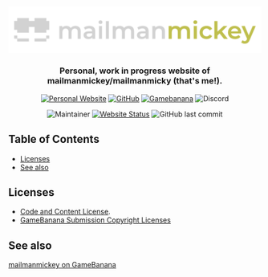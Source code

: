 ![Logo](global_assets/img/logo.png)

<div align="center">

### Personal, <b>work in progress</b> website of mailmanmickey/mailmanmicky (that's me!).

[![Personal Website](https://img.shields.io/badge/mailmanmicky.github.io-bf4d4d?style=for-the-badge)](https://mailmanmicky.github.io/)
[![GitHub](https://img.shields.io/badge/-GitHub-161B22?style=for-the-badge)](https://github.com/mailmanmicky)
[![Gamebanana](https://img.shields.io/badge/-GameBanana-FFE033?style=for-the-badge)](https://gamebanana.com/members/1734849)
![Discord](https://img.shields.io/badge/mailmanmickey%234800-%235865F2?style=for-the-badge)

![Maintainer](https://img.shields.io/badge/maintainer-mailmanmickey-%234d8abf?style=for-the-badge)
[![Website Status](https://img.shields.io/website-up-down-green-red/http/shields.io.svg?style=for-the-badge)](https://mailmanmicky.github.io/)
![GitHub last commit](https://img.shields.io/github/last-commit/mailmanmicky/mailmanmicky.github.io?style=for-the-badge)
</div>


## Table of Contents
- [Licenses](https://github.com/mailmanmicky/mailmanmicky.github.io/readme.md#licenses)
- [See also](https://github.com/mailmanmicky/mailmanmicky.github.io/readme.md#see-also)

## Licenses
- [Code and Content License](https://github.com/mailmanmicky/mailmanmicky.github.io/blob/main/License.md).
- [GameBanana Submission Copyright Licenses ](https://github.com/mailmanmicky/mailmanmicky.github.io/copyright/license.html)

## See also
[mailmanmickey on GameBanana](https://gamebanana.com/members/1734849)